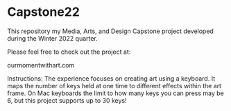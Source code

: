 # Capstone22
This repository my Media, Arts, and Design Capstone project developed during the Winter 2022 quarter. 

Please feel free to check out the project at:

ourmomentwithart.com

Instructions: The experience focuses on creating art using a keyboard. It maps the number of keys held at one time 
to different effects within the art frame. On Mac keyboards the limit to how many keys you can press may be 6, but this project supports up to 30 keys! 
